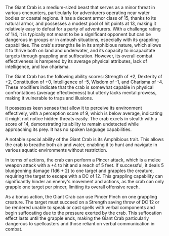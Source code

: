 The Giant Crab is a medium-sized beast that serves as a minor threat in various encounters, particularly for adventurers operating near water bodies or coastal regions. It has a decent armor class of 15, thanks to its natural armor, and possesses a modest pool of hit points at 13, making it relatively easy to defeat for a party of adventurers. With a challenge rating of 1/4, it is typically not meant to be a significant opponent but can be dangerous in groups or in ambush situations, especially with its grappling capabilities. The crab's strengths lie in its amphibious nature, which allows it to thrive both on land and underwater, and its capacity to incapacitate targets through grappling and suffocation. However, its overall combat effectiveness is hampered by its average physical attributes, lack of intelligence, and low charisma.

The Giant Crab has the following ability scores: Strength of +2, Dexterity of +2, Constitution of +0, Intelligence of -5, Wisdom of -1, and Charisma of -4. These modifiers indicate that the crab is somewhat capable in physical confrontations (average effectiveness) but utterly lacks mental prowess, making it vulnerable to traps and illusions.

It possesses keen senses that allow it to perceive its environment effectively, with a perception score of 9, which is below average, indicating it might not notice hidden threats easily. The crab excels in stealth with a score of 14, demonstrating its ability to remain undetected while approaching its prey. It has no spoken language capabilities.

A notable special ability of the Giant Crab is its Amphibious trait. This allows the crab to breathe both air and water, enabling it to hunt and navigate in various aquatic environments without restriction.

In terms of actions, the crab can perform a Pincer attack, which is a melee weapon attack with a +4 to hit and a reach of 5 feet. If successful, it deals 5 bludgeoning damage (1d6 + 2) to one target and grapples the creature, requiring the target to escape with a DC of 12. This grappling capability can significantly hinder an enemy's movement and actions, as the crab can only grapple one target per pincer, limiting its overall offensive reach.

As a bonus action, the Giant Crab can use Pincer Pinch on one grappling creature. The target must succeed on a Strength saving throw of DC 12 or be rendered unable to speak or cast spells with verbal components and begin suffocating due to the pressure exerted by the crab. This suffocation effect lasts until the grapple ends, making the Giant Crab particularly dangerous to spellcasters and those reliant on verbal communication in combat.
